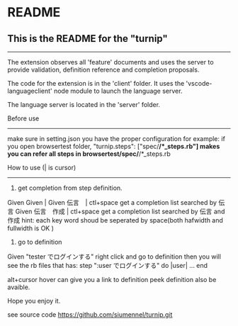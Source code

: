# README

## This is the README for the "turnip" 

-------------------
The extension observes all 'feature' documents
and uses the server to provide validation, definition reference and completion proposals.

The code for the extension is in the 'client' folder. It uses the 'vscode-languageclient' node module to launch the language server.

The language server is located in the 'server' folder.

Before use

-------------------
make sure in setting.json you have the proper configuration
for example: if you open browsertest folder,
"turnip.steps": ["spec/**/*_steps.rb"] 
makes you can refer all steps in  browsertest/spec/**/*_steps.rb

How to use (| is cursor)

-------------------

1. get completion from step definition. 

Given
Given |
Given 伝言　|
ctl+space get a completion list searched by 伝言
Given 伝言　作成 |
ctl+space get a completion list searched by 伝言 and 作成
hint: each key word shoud be seperated by space(both hafwidth and fullwidth is OK )

1. go to definition

Given "tester でログインする"
right click and go to definition
then you will see the rb files that has:
step ":user でログインする" do |user|
...
end

alt+cursor hover can give you a link to definition
peek definition also be avaible.

Hope you enjoy it.

see source code https://github.com/siumennel/turnip.git